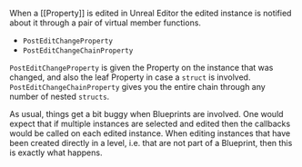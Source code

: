 When a [[Property]] is edited in Unreal Editor the edited instance is notified about it through a pair of virtual member functions.
- `PostEditChangeProperty`
- `PostEditChangeChainProperty`

`PostEditChangeProperty` is given the Property on the instance that was changed, and also the leaf Property in case a `struct` is involved.
`PostEditChangeChainProperty` gives you the entire chain through any number of nested `structs`.

As usual, things get a bit buggy when Blueprints are involved.
One would expect that if multiple instances are selected and edited then the callbacks would be called on each edited instance.
When editing instances that have been created directly in a level, i.e. that are not part of a Blueprint, then this is exactly what happens.
